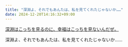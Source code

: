 ```yaml
---
title: "深淵よ、それでもあんたは、私を見てくれたじゃないか……"
date: 2024-12-20T14:16:32+09:00
---
```

[深淵はこっちを見るのに、幸福はこっちを見ないんだぜ。](../Teino/Info/深淵はこっちを見るのに、幸福はこっちを見ないんだぜ。.md)

深淵よ、それでもあんたは、私を見てくれたじゃないか……
